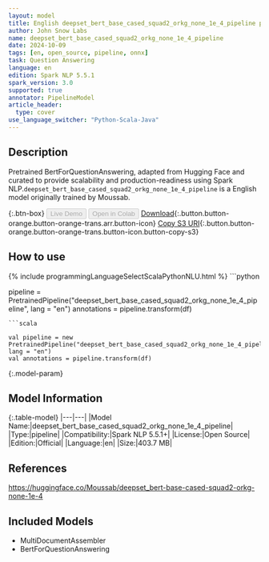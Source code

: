 ```yaml
---
layout: model
title: English deepset_bert_base_cased_squad2_orkg_none_1e_4_pipeline pipeline BertForQuestionAnswering from Moussab
author: John Snow Labs
name: deepset_bert_base_cased_squad2_orkg_none_1e_4_pipeline
date: 2024-10-09
tags: [en, open_source, pipeline, onnx]
task: Question Answering
language: en
edition: Spark NLP 5.5.1
spark_version: 3.0
supported: true
annotator: PipelineModel
article_header:
  type: cover
use_language_switcher: "Python-Scala-Java"
---
```


## Description

Pretrained BertForQuestionAnswering, adapted from Hugging Face and curated to provide scalability and production-readiness using Spark NLP.`deepset_bert_base_cased_squad2_orkg_none_1e_4_pipeline` is a English model originally trained by Moussab.

{:.btn-box}
<button class="button button-orange" disabled>Live Demo</button>
<button class="button button-orange" disabled>Open in Colab</button>
[Download](https://s3.amazonaws.com/auxdata.johnsnowlabs.com/public/models/deepset_bert_base_cased_squad2_orkg_none_1e_4_pipeline_en_5.5.1_3.0_1728449520852.zip){:.button.button-orange.button-orange-trans.arr.button-icon}
[Copy S3 URI](s3://auxdata.johnsnowlabs.com/public/models/deepset_bert_base_cased_squad2_orkg_none_1e_4_pipeline_en_5.5.1_3.0_1728449520852.zip){:.button.button-orange.button-orange-trans.button-icon.button-copy-s3}

## How to use



<div class="tabs-box" markdown="1">
{% include programmingLanguageSelectScalaPythonNLU.html %}
```python

pipeline = PretrainedPipeline("deepset_bert_base_cased_squad2_orkg_none_1e_4_pipeline", lang = "en")
annotations =  pipeline.transform(df)   

```
```scala

val pipeline = new PretrainedPipeline("deepset_bert_base_cased_squad2_orkg_none_1e_4_pipeline", lang = "en")
val annotations = pipeline.transform(df)

```
</div>

{:.model-param}
## Model Information

{:.table-model}
|---|---|
|Model Name:|deepset_bert_base_cased_squad2_orkg_none_1e_4_pipeline|
|Type:|pipeline|
|Compatibility:|Spark NLP 5.5.1+|
|License:|Open Source|
|Edition:|Official|
|Language:|en|
|Size:|403.7 MB|

## References

https://huggingface.co/Moussab/deepset_bert-base-cased-squad2-orkg-none-1e-4

## Included Models

- MultiDocumentAssembler
- BertForQuestionAnswering